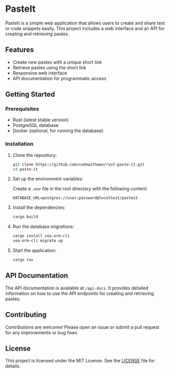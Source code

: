 # PasteIt

PasteIt is a simple web application that allows users to create and share text or code snippets easily. This project includes a web interface and an API for creating and retrieving pastes.

## Features

- Create new pastes with a unique short link
- Retrieve pastes using the short link
- Responsive web interface
- API documentation for programmatic access

## Getting Started

### Prerequisites

- Rust (latest stable version)
- PostgreSQL database
- Docker (optional, for running the database)

### Installation

1. Clone the repository:

    ```sh
    git clone https://github.com/codewithwan/rust-paste-it.git
    cd paste-it
    ```

2. Set up the environment variables:

    Create a `.env` file in the root directory with the following content:

    ```env
    DATABASE_URL=postgres://user:password@localhost/pasteit
    ```

3. Install the dependencies:

    ```sh
    cargo build
    ```

4. Run the database migrations:

    ```sh
    cargo install sea-orm-cli
    sea-orm-cli migrate up
    ```

5. Start the application:

    ```sh
    cargo run
    ```

<!-- ### Running with Docker

1. Build the Docker image:

    ```sh
    docker build -t paste-it .
    ```

2. Run the Docker container:

    ```sh
    docker run -d -p 8080:8080 --env-file .env paste-it
    ``` -->

## API Documentation

The API documentation is available at `/api-docs`. It provides detailed information on how to use the API endpoints for creating and retrieving pastes.

## Contributing

Contributions are welcome! Please open an issue or submit a pull request for any improvements or bug fixes.

## License

This project is licensed under the MIT License. See the [LICENSE](LICENSE) file for details.
